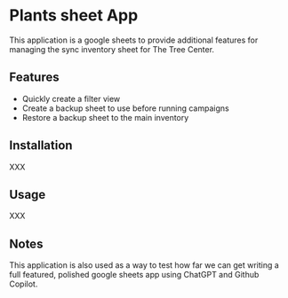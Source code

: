 # Plants sheet App

This application is a google sheets to provide additional features
for managing the sync inventory sheet for The Tree Center.

## Features

- Quickly create a filter view
- Create a backup sheet to use before running campaigns
- Restore a backup sheet to the main inventory

## Installation

XXX

## Usage

XXX

## Notes

This application is also used as a way to test how far we can
get writing a full featured, polished google sheets app using
ChatGPT and Github Copilot.